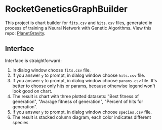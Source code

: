 # RocketGeneticsGraphBuilder
This project is chart builder for `fits.csv` and `hits.csv` files, generated in process of training a Neural Network with Genetic Algorithms. 
View this repo: [PlanetGravity](https://github.com/VitalikPretsel/PlanetGravity).

## Interface
Interface is straightforward:
1) In dialog window choose `fits.csv` file.
2) If you answer `y` to prompt, in dialog window choose `hits.csv` file.
3) If you answer `y` to prompt, in dialog window choose `params.csv` file. It's better to choose only hits or params, because otherwise legend won't look good on chart.
4) The result is chart with three plotted datasets: "Best fitness of generation", "Avarage fitness of generation", "Percent of hits for generation".
5) If you answer `y` to prompt, in dialog window choose `species.csv` file.
6) The result is stacked column diagram, each color indicates different species.
